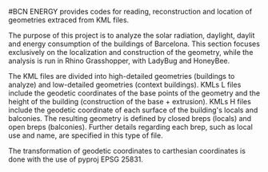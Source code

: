 #BCN ENERGY provides codes for reading, reconstruction and location of geometries extraced from KML files.

The purpose of this project is to analyze the solar radiation, daylight, daylit and energy consumption of the buildings of Barcelona. This section focuses exclusively on the localization and construction of the geometry, while the analysis is run in Rhino Grasshopper, with LadyBug and HoneyBee.

The KML files are divided into high-detailed geometries (buildings to analyze) and low-detailed geometries (context buildings).
KMLs L files include the geodetic coordinates of the base points of the geometry and the height of the building (construction of the base + extrusion).
KMLs H files include the geodetic coordinate of each surface of the building's locals and balconies. The resulting geometry is defined by closed breps (locals) and open breps (balconies). Further details regarding each brep, such as local use and name, are specified in this type of file.

The transformation of geodetic coordinates to carthesian coordinates is done with the use of pyproj EPSG 25831.
